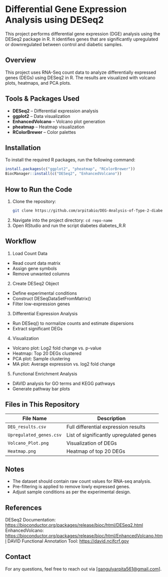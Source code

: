 # Differential Gene Expression Analysis using DESeq2
This project performs differential gene expression (DGE) analysis using the DESeq2 package in R. It identifies genes that are significantly upregulated or downregulated between control and diabetic samples.
## Overview
This project uses RNA-Seq count data to analyze differentially expressed genes (DEGs) using DESeq2 in R. The results are visualized with volcano plots, heatmaps, and PCA plots.
## Tools & Packages Used
- **DESeq2** – Differential expression analysis
- **ggplot2** – Data visualization
- **EnhancedVolcano** – Volcano plot generation
- **pheatmap** – Heatmap visualization
- **RColorBrewer** – Color palettes
## Installation
To install the required R packages, run the following command:

```r
install.packages(c("ggplot2", "pheatmap", "RColorBrewer"))
BiocManager::install(c("DESeq2", "EnhancedVolcano"))
```
## How to Run the Code
1. Clone the repository:
   ```bash
   git clone https://github.com/arpitabio/DEG-Analysis-of-Type-2-diabetes.git
2. Navigate into the project directory:
 `cd repo-name`
3. Open RStudio and run the script diabetes diabetes_R.R

## Workflow
1. Load Count Data
- Read count data matrix
- Assign gene symbols
- Remove unwanted columns

2. Create DESeq2 Object
- Define experimental conditions
- Construct DESeqDataSetFromMatrix()
- Filter low-expression genes

3. Differential Expression Analysis
- Run DESeq() to normalize counts and estimate dispersions
- Extract significant DEGs

4. Visualization
- Volcano plot: Log2 fold change vs. p-value
- Heatmap: Top 20 DEGs clustered
- PCA plot: Sample clustering
- MA plot: Average expression vs. log2 fold change

5. Functional Enrichment Analysis
- DAVID analysis for GO terms and KEGG pathways
- Generate pathway bar plots

## Files in This Repository

| File Name            | Description |
|----------------------|------------|
| `DEG_results.csv`    | Full differential expression results |
| `Upregulated_genes.csv` | List of significantly upregulated genes |
| `Volcano_Plot.png`   | Visualization of DEGs |
| `Heatmap.png`        | Heatmap of top 20 DEGs |

## Notes
- The dataset should contain raw count values for RNA-seq analysis.
- Pre-filtering is applied to remove lowly expressed genes.
- Adjust sample conditions as per the experimental design.

## References
DESeq2 Documentation: https://bioconductor.org/packages/release/bioc/html/DESeq2.html
EnhancedVolcano: https://bioconductor.org/packages/release/bioc/html/EnhancedVolcano.html
DAVID Functional Annotation Tool: https://david.ncifcrf.gov

## Contact
For any questions, feel free to reach out via [gangulyarpita561@gmail.com].

